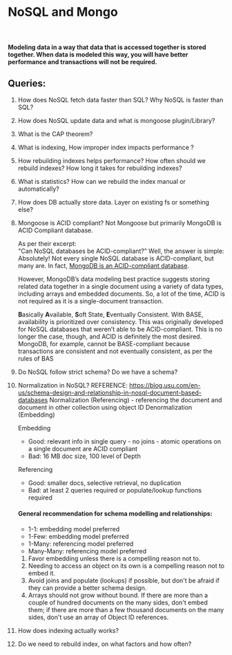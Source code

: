 # NoSQL and Mongo
 
#### Modeling data in a way that data that is accessed together is stored together. When data is modeled this way, you will have better performance and transactions will not be required.

## Queries: 
1. How does NoSQL fetch data faster than SQL? Why NoSQL is faster than SQL?
2. How does NoSQL update data and what is mongoose plugin/Library?
3. What is the CAP theorem?
4. What is indexing, How improper index impacts performance ? 
5. How rebuilding indexes helps performance? How often should we rebuild indexes? How long it takes for rebuilding indexes?
6. What is statistics? How can we rebuild the index manual or automatically?
7. How does DB actually store data. Layer on existing fs or something else?
8. Mongoose is ACID compliant?
    Not Mongoose but primarily MongoDB is ACID Compliant database.
    
    As per their excerpt:  
    "Can NoSQL databases be ACID-compliant?” Well, the answer is simple: Absolutely! Not every single NoSQL database is ACID-compliant, but many are. In fact, [MongoDB is an ACID-compliant database](https://www.mongodb.com/basics/acid-transactions).
    
    However, MongoDB’s data modeling best practice suggests storing related data together in a single document using a variety of data types, including arrays and embedded documents. So, a lot of the time, ACID is not required as it is a single-document transaction.
    
    **B**asically **A**vailable, **S**oft State, **E**ventually Consistent. With BASE, availability is prioritized over consistency. This was originally developed for NoSQL databases that weren’t able to be ACID-compliant. This is no longer the case, though, and ACID is definitely the most desired. MongoDB, for example, cannot be BASE-compliant because transactions are consistent and not eventually consistent, as per the rules of BAS
 9. Do NoSQL follow strict schema? Do we have a schema?  
10. Normalization in NoSQL?
    REFERENCE: https://blog.usu.com/en-us/schema-design-and-relationship-in-nosql-document-based-databases
    Normalization (Referencing) - referencing the document and document in other collection using object ID
    Denormalization (Embedding)
    
    Embedding 
    -  Good:  relevant info in single query - no joins - atomic operations on a single document are ACID compliant
    - Bad: 16 MB doc size, 100 level of Depth
    
    Referencing 
    - Good: smaller docs, selective retrieval, no duplication
    - Bad: at least 2 queries required or populate/lookup functions required
      
     #### General recommendation for schema modelling and relationships:
	- 1-1: embedding model preferred
	- 1-Few: embedding model preferred
	- 1-Many: referencing model preferred
	- Many-Many: referencing model preferred
	  
	1. Favor embedding unless there is a compelling reason not to.
	2. Needing to access an object on its own is a compelling reason not to embed it.
	3. Avoid joins and populate (lookups) if possible, but don't be afraid if they can provide a better schema design.
	4. Arrays should not grow without bound. If there are more than a couple of hundred documents on the many sides, don't embed them; if there are more than a few thousand documents on the many sides, don't use an array of Object ID references.
    
11. How does indexing actually works?
12.  Do we need to rebuild index, on what factors and how often?